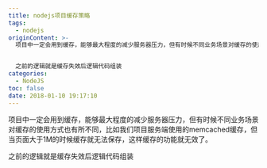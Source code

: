 ```yaml
---
title: nodejs项目缓存策略
tags:
  - nodejs
originContent: >-
  项目中一定会用到缓存，能够最大程度的减少服务器压力，但有时候不同业务场景对缓存的使用方式也有所不同，比如我们项目服务端使用的memcached缓存，但当页面大于1M的时候缓存就无法保存，这样缓存的功能就无效了。


  之前的逻辑就是缓存失效后逻辑代码组装
categories:
  - NodeJS
toc: false
date: 2018-01-10 19:17:10
---
```


项目中一定会用到缓存，能够最大程度的减少服务器压力，但有时候不同业务场景对缓存的使用方式也有所不同，比如我们项目服务端使用的memcached缓存，但当页面大于1M的时候缓存就无法保存，这样缓存的功能就无效了。

之前的逻辑就是缓存失效后逻辑代码组装